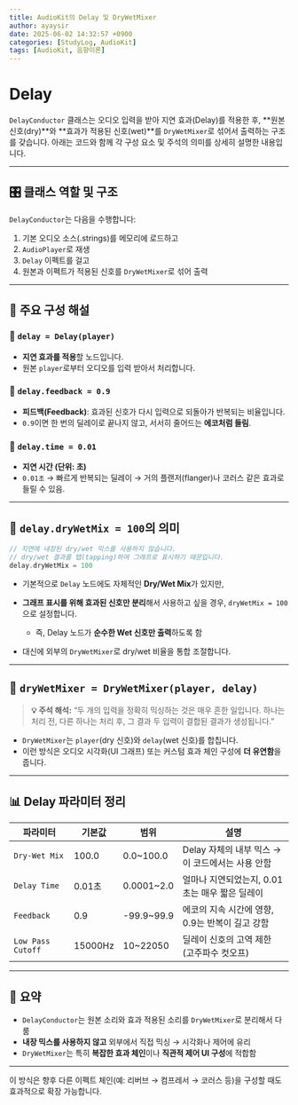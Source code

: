 ```yaml
---
title: AudioKit의 Delay 및 DryWetMixer
author: ayaysir
date: 2025-06-02 14:32:57 +0900
categories: [StudyLog, AudioKit]
tags: [AudioKit, 음향이론]
---
```


# Delay

`DelayConductor` 클래스는 오디오 입력을 받아 지연 효과(Delay)를 적용한 후, \*\*원본 신호(dry)\*\*와 \*\*효과가 적용된 신호(wet)\*\*를 `DryWetMixer`로 섞어서 출력하는 구조를 갖습니다. 아래는 코드와 함께 각 구성 요소 및 주석의 의미를 상세히 설명한 내용입니다.

---

## 🎛 클래스 역할 및 구조

`DelayConductor`는 다음을 수행합니다:

1. 기본 오디오 소스(.strings)를 메모리에 로드하고
2. `AudioPlayer`로 재생
3. `Delay` 이펙트를 걸고
4. 원본과 이펙트가 적용된 신호를 `DryWetMixer`로 섞어 출력

---

## 🧱 주요 구성 해설

### 🔹 `delay = Delay(player)`

* **지연 효과를 적용**할 노드입니다.
* 원본 `player`로부터 오디오를 입력 받아서 처리합니다.

### 🔹 `delay.feedback = 0.9`

* **피드백(Feedback)**: 효과된 신호가 다시 입력으로 되돌아가 반복되는 비율입니다.
* `0.9`이면 한 번의 딜레이로 끝나지 않고, 서서히 줄어드는 **에코처럼 들림**.

### 🔹 `delay.time = 0.01`

* **지연 시간 (단위: 초)**
* `0.01초` → 빠르게 반복되는 딜레이 → 거의 플랜저(flanger)나 코러스 같은 효과로 들릴 수 있음.

---

## 🧪 `delay.dryWetMix = 100`의 의미

```swift
// 지연에 내장된 dry/wet 믹스를 사용하지 않습니다.
// dry/wet 결과를 탭(tapping)하여 그래프로 표시하기 때문입니다.
delay.dryWetMix = 100
```

* 기본적으로 `Delay` 노드에도 자체적인 **Dry/Wet Mix**가 있지만,
* **그래프 표시를 위해 효과된 신호만 분리**해서 사용하고 싶을 경우, `dryWetMix = 100`으로 설정합니다.

  * 즉, Delay 노드가 **순수한 Wet 신호만 출력**하도록 함
* 대신에 외부의 `DryWetMixer`로 dry/wet 비율을 통합 조절합니다.

---

## 🧩 `dryWetMixer = DryWetMixer(player, delay)`

> **💡 주석 해석:**
> “두 개의 입력을 정확히 믹싱하는 것은 매우 흔한 일입니다. 하나는 처리 전, 다른 하나는 처리 후, 그 결과 두 입력이 결합된 결과가 생성됩니다.”

* `DryWetMixer`는 `player`(dry 신호)와 `delay`(wet 신호)를 합칩니다.
* 이런 방식은 오디오 시각화(UI 그래프) 또는 커스텀 효과 체인 구성에 **더 유연함**을 줍니다.

---

## 📊 Delay 파라미터 정리

| 파라미터              | 기본값     | 범위          | 설명                              |
| ----------------- | ------- | ----------- | ------------------------------- |
| `Dry-Wet Mix`     | 100.0   | 0.0\~100.0  | Delay 자체의 내부 믹스 → 이 코드에서는 사용 안함 |
| `Delay Time`      | 0.01초   | 0.0001\~2.0 | 얼마나 지연되었는지, 0.01초는 매우 짧은 딜레이    |
| `Feedback`        | 0.9     | -99.9\~99.9 | 에코의 지속 시간에 영향, 0.9는 반복이 길고 강함   |
| `Low Pass Cutoff` | 15000Hz | 10\~22050   | 딜레이 신호의 고역 제한 (고주파수 컷오프)        |

---

## 🧠 요약

* `DelayConductor`는 원본 소리와 효과 적용된 소리를 `DryWetMixer`로 분리해서 다룸
* **내장 믹스를 사용하지 않고** 외부에서 직접 믹싱 → 시각화나 제어에 유리
* `DryWetMixer`는 특히 **복잡한 효과 체인**이나 **직관적 제어 UI 구성**에 적합함

---

이 방식은 향후 다른 이펙트 체인(예: 리버브 → 컴프레서 → 코러스 등)을 구성할 때도 효과적으로 확장 가능합니다.
